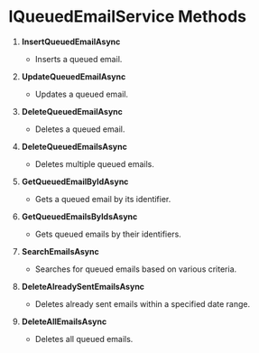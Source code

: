 # IQueuedEmailService Methods

1. **InsertQueuedEmailAsync**
   - Inserts a queued email.

2. **UpdateQueuedEmailAsync**
   - Updates a queued email.

3. **DeleteQueuedEmailAsync**
   - Deletes a queued email.

4. **DeleteQueuedEmailsAsync**
   - Deletes multiple queued emails.

5. **GetQueuedEmailByIdAsync**
   - Gets a queued email by its identifier.

6. **GetQueuedEmailsByIdsAsync**
   - Gets queued emails by their identifiers.

7. **SearchEmailsAsync**
   - Searches for queued emails based on various criteria.

8. **DeleteAlreadySentEmailsAsync**
   - Deletes already sent emails within a specified date range.

9. **DeleteAllEmailsAsync**
   - Deletes all queued emails.